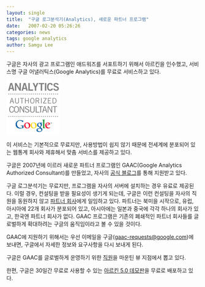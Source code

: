 ```yaml
---
layout: single
title:  "구글 로그분석기(Analytics), 새로운 파트너 프로그램"
date:   2007-02-20 05:26:26
categories: news
tags: google analytics
author: Samgu Lee
---
```

구글은 자사의 광고 프로그램인 애드워즈를 서포트하기 위해서 아르킨을 인수했고, 서비스명 구글 어낼러틱스(Google Analytics)를 무료로 서비스하고 있다.

![구글의 새로운 구글 분석 전문가](/assets/google-authorized-consultant.jpg)

이 서비스는 기본적으로 무료지만, 사용방법이 쉽지 않기 때문에 전세계에 분포되어 있는 웹통계 회사와 제휴해서 맞춤 서비스를 제공하고 있다.

구글은 2007년에 이르러 새로운 파트너 프로그램인 GAAC(Google Analytics Authorized Consultant)를 만들었고, 자사의 [공식 블로그](http://analytics.blogspot.com/2007/02/help-wanted-gaac-partner-program.html)를 통해 지원받고 있다.

구글 로그분석기는 무료지만, 프로그램을 자사의 서버에 설치하는 경우 유료로 제공된다. 이럴 경우, 컨설팅을 받을 필요성이 생기게 되는데, 구글은 이런 컨설팅을 자사의 직원을 동원하지 않고 [파트너 회사](http://www.google.com/analytics/support_partner_provided.html)에게 일임하고 있다. 파트너는 북미을 시작으로, 유럽, 아시아에 22개 회사가 분포되어 있고, 아시아에는 일본과 중국에 각각 하나의 회사가 있고, 한국엔 파트너 회사가 없다. GAAC 프로그램은 기존의 폐쇄적인 파트너 회사들를 글로벌하게 확대하려는 구글의 움직임이라고 볼 수 있을 것이다.

GAAC에 지원하기 위해서는 우선 이메일을 구글(gaac-requests@google.com)에 보내면, 구글에서 자세한 정보와 요구사항을 다시 보내게 된다.

구글은 GAAC를 글로벌하게 운영하기 위한 [직원](http://www.google.com/support/jobs/bin/answer.py?answer=5654)을 마운틴 뷰 지점에서 뽑고 있다.

한편, 구글은 30일간 무료로 사용할 수 있는 [아르킨 5.0 데모판](http://www.google.com/analytics/urchin_downloads.html)을 무료로 배포하고 있다.
